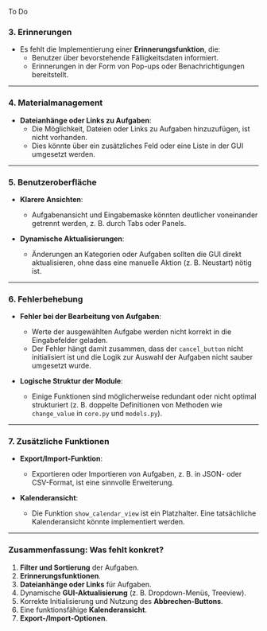To Do 



### **3. Erinnerungen**
- Es fehlt die Implementierung einer **Erinnerungsfunktion**, die:
  - Benutzer über bevorstehende Fälligkeitsdaten informiert.
  - Erinnerungen in der Form von Pop-ups oder Benachrichtigungen bereitstellt.

---

### **4. Materialmanagement**
- **Dateianhänge oder Links zu Aufgaben**:
  - Die Möglichkeit, Dateien oder Links zu Aufgaben hinzuzufügen, ist nicht vorhanden.
  - Dies könnte über ein zusätzliches Feld oder eine Liste in der GUI umgesetzt werden.

---

### **5. Benutzeroberfläche**
  
- **Klarere Ansichten**:
  - Aufgabenansicht und Eingabemaske könnten deutlicher voneinander getrennt werden, z. B. durch Tabs oder Panels.
  
- **Dynamische Aktualisierungen**:
  - Änderungen an Kategorien oder Aufgaben sollten die GUI direkt aktualisieren, ohne dass eine manuelle Aktion (z. B. Neustart) nötig ist.

---

### **6. Fehlerbehebung**
- **Fehler bei der Bearbeitung von Aufgaben**:
  - Werte der ausgewählten Aufgabe werden nicht korrekt in die Eingabefelder geladen.
  - Der Fehler hängt damit zusammen, dass der `cancel_button` nicht initialisiert ist und die Logik zur Auswahl der Aufgaben nicht sauber umgesetzt wurde.

- **Logische Struktur der Module**:
  - Einige Funktionen sind möglicherweise redundant oder nicht optimal strukturiert (z. B. doppelte Definitionen von Methoden wie `change_value` in `core.py` und `models.py`).

---

### **7. Zusätzliche Funktionen**
- **Export/Import-Funktion**:
  - Exportieren oder Importieren von Aufgaben, z. B. in JSON- oder CSV-Format, ist eine sinnvolle Erweiterung.

- **Kalenderansicht**:
  - Die Funktion `show_calendar_view` ist ein Platzhalter. Eine tatsächliche Kalenderansicht könnte implementiert werden.

---

### Zusammenfassung: Was fehlt konkret?
1. **Filter und Sortierung** der Aufgaben.
2. **Erinnerungsfunktionen**.
3. **Dateianhänge oder Links** für Aufgaben.
4. Dynamische **GUI-Aktualisierung** (z. B. Dropdown-Menüs, Treeview).
5. Korrekte Initialisierung und Nutzung des **Abbrechen-Buttons**.
6. Eine funktionsfähige **Kalenderansicht**.
7. **Export-/Import-Optionen**.
